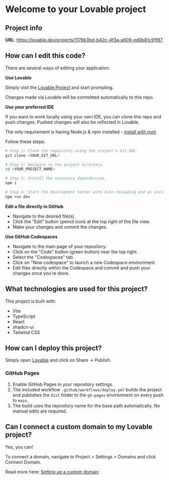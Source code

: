 # Welcome to your Lovable project

## Project info

**URL**: https://lovable.dev/projects/1176b3bd-b42c-4f3a-a609-ed0b81c91f87

## How can I edit this code?

There are several ways of editing your application.

**Use Lovable**

Simply visit the [Lovable Project](https://lovable.dev/projects/1176b3bd-b42c-4f3a-a609-ed0b81c91f87) and start prompting.

Changes made via Lovable will be committed automatically to this repo.

**Use your preferred IDE**

If you want to work locally using your own IDE, you can clone this repo and push changes. Pushed changes will also be reflected in Lovable.

The only requirement is having Node.js & npm installed - [install with nvm](https://github.com/nvm-sh/nvm#installing-and-updating)

Follow these steps:

```sh
# Step 1: Clone the repository using the project's Git URL.
git clone <YOUR_GIT_URL>

# Step 2: Navigate to the project directory.
cd <YOUR_PROJECT_NAME>

# Step 3: Install the necessary dependencies.
npm i

# Step 4: Start the development server with auto-reloading and an instant preview.
npm run dev
```

**Edit a file directly in GitHub**

- Navigate to the desired file(s).
- Click the "Edit" button (pencil icon) at the top right of the file view.
- Make your changes and commit the changes.

**Use GitHub Codespaces**

- Navigate to the main page of your repository.
- Click on the "Code" button (green button) near the top right.
- Select the "Codespaces" tab.
- Click on "New codespace" to launch a new Codespace environment.
- Edit files directly within the Codespace and commit and push your changes once you're done.

## What technologies are used for this project?

This project is built with:

- Vite
- TypeScript
- React
- shadcn-ui
- Tailwind CSS

## How can I deploy this project?

Simply open [Lovable](https://lovable.dev/projects/1176b3bd-b42c-4f3a-a609-ed0b81c91f87) and click on Share -> Publish.

### GitHub Pages

1. Enable GitHub Pages in your repository settings.
2. The included workflow `.github/workflows/deploy.yml` builds the project and publishes the `dist` folder to the `gh-pages` environment on every push to `main`.
3. The build uses the repository name for the base path automatically. No manual edits are required.

## Can I connect a custom domain to my Lovable project?

Yes, you can!

To connect a domain, navigate to Project > Settings > Domains and click Connect Domain.

Read more here: [Setting up a custom domain](https://docs.lovable.dev/tips-tricks/custom-domain#step-by-step-guide)
